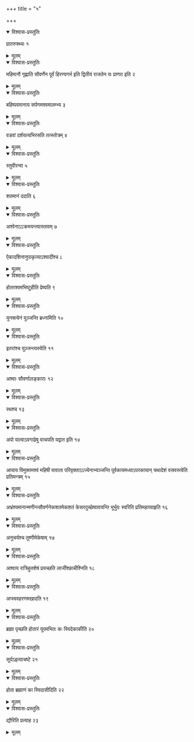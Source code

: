 +++
title = "५"

+++


<details open><summary>विश्वास-प्रस्तुतिः</summary>

प्रातरुक्थ्यः १
</details>

<details><summary>मूलम्</summary>

प्रातरुक्थ्यः १
</details>


<details open><summary>विश्वास-प्रस्तुतिः</summary>

महिमानौ गृह्णाति सौवर्णेन पूर्वं हिरण्यगर्भ इति द्वितीयं राजतेन यः प्राणत इति २
</details>

<details><summary>मूलम्</summary>

महिमानौ गृह्णाति सौवर्णेन पूर्वं हिरण्यगर्भ इति द्वितीयं राजतेन यः प्राणत इति २
</details>


<details open><summary>विश्वास-प्रस्तुतिः</summary>

बहिष्पवमानाय सर्पणमश्वमालम्भ्य ३
</details>

<details><summary>मूलम्</summary>

बहिष्पवमानाय सर्पणमश्वमालम्भ्य ३
</details>


<details open><summary>विश्वास-प्रस्तुतिः</summary>

वडवां दर्शयत्यभिरसति तत्स्तोत्रम् ४
</details>

<details><summary>मूलम्</summary>

वडवां दर्शयत्यभिरसति तत्स्तोत्रम् ४
</details>


<details open><summary>विश्वास-प्रस्तुतिः</summary>

स्तुवीरन्वा ५
</details>

<details><summary>मूलम्</summary>

स्तुवीरन्वा ५
</details>


<details open><summary>विश्वास-प्रस्तुतिः</summary>

शतमानं ददाति ६
</details>

<details><summary>मूलम्</summary>

शतमानं ददाति ६
</details>


<details open><summary>विश्वास-प्रस्तुतिः</summary>

अश्वेनाऽऽक्रमयन्त्यास्तावम् ७
</details>

<details><summary>मूलम्</summary>

अश्वेनाऽऽक्रमयन्त्यास्तावम् ७
</details>


<details open><summary>विश्वास-प्रस्तुतिः</summary>

ऐकादशिनानुपाकृत्याऽश्वादींश्च ८
</details>

<details><summary>मूलम्</summary>

ऐकादशिनानुपाकृत्याऽश्वादींश्च ८
</details>


<details open><summary>विश्वास-प्रस्तुतिः</summary>

होतरश्वमभिष्टुहीति प्रेष्यति ९
</details>

<details><summary>मूलम्</summary>

होतरश्वमभिष्टुहीति प्रेष्यति ९
</details>


<details open><summary>विश्वास-प्रस्तुतिः</summary>

युनक्त्येनं युञ्जन्ति ब्रध्नामिति १०
</details>

<details><summary>मूलम्</summary>

युनक्त्येनं युञ्जन्ति ब्रध्नामिति १०
</details>


<details open><summary>विश्वास-प्रस्तुतिः</summary>

इतरांश्च युञ्जन्त्यस्येति ११
</details>

<details><summary>मूलम्</summary>

इतरांश्च युञ्जन्त्यस्येति ११
</details>


<details open><summary>विश्वास-प्रस्तुतिः</summary>

अश्वाः सौवर्णालङ्काराः १२
</details>

<details><summary>मूलम्</summary>

अश्वाः सौवर्णालङ्काराः १२
</details>


<details open><summary>विश्वास-प्रस्तुतिः</summary>

रथश्च १३
</details>

<details><summary>मूलम्</summary>

रथश्च १३
</details>


<details open><summary>विश्वास-प्रस्तुतिः</summary>

अपो यात्वाऽवगाढेषु वाचयति यद्वात इति १४
</details>

<details><summary>मूलम्</summary>

अपो यात्वाऽवगाढेषु वाचयति यद्वात इति १४
</details>


<details open><summary>विश्वास-प्रस्तुतिः</summary>

आयाय विमुक्तमश्वं महिषी वावाता परिवृक्ताऽऽज्येनाभ्यञ्जन्ति पूर्वकायमध्याऽपरकायान् यथादेशं वसवस्त्वेति प्रतिमन्त्रम् १५
</details>

<details><summary>मूलम्</summary>

आयाय विमुक्तमश्वं महिषी वावाता परिवृक्ताऽऽज्येनाभ्यञ्जन्ति पूर्वकायमध्याऽपरकायान् यथादेशं वसवस्त्वेति प्रतिमन्त्रम् १५
</details>


<details open><summary>विश्वास-प्रस्तुतिः</summary>

अभ्रंश्यमानान्मणीन्त्सौवर्णनेकशतमेकशतं केसरपुच्छेष्वावयन्ति भूर्भुवः स्वरिति प्रतिमहाव्याहृति १६
</details>

<details><summary>मूलम्</summary>

अभ्रंश्यमानान्मणीन्त्सौवर्णनेकशतमेकशतं केसरपुच्छेष्वावयन्ति भूर्भुवः स्वरिति प्रतिमहाव्याहृति १६
</details>


<details open><summary>विश्वास-प्रस्तुतिः</summary>

अनुचर्यश्च तूष्णीमेकेषाम् १७
</details>

<details><summary>मूलम्</summary>

अनुचर्यश्च तूष्णीमेकेषाम् १७
</details>


<details open><summary>विश्वास-प्रस्तुतिः</summary>

अश्वाय रात्रिहुतशेषं प्रयच्छति लाजींश्छाचीश्निति १८
</details>

<details><summary>मूलम्</summary>

अश्वाय रात्रिहुतशेषं प्रयच्छति लाजींश्छाचीश्निति १८
</details>


<details open><summary>विश्वास-प्रस्तुतिः</summary>

अप्स्ववहरणमखादति १९
</details>

<details><summary>मूलम्</summary>

अप्स्ववहरणमखादति १९
</details>


<details open><summary>विश्वास-प्रस्तुतिः</summary>

ब्रह्मा पृच्छति होतारं यूपमभितः कः स्विदेकाकीति २०
</details>

<details><summary>मूलम्</summary>

ब्रह्मा पृच्छति होतारं यूपमभितः कः स्विदेकाकीति २०
</details>


<details open><summary>विश्वास-प्रस्तुतिः</summary>

सूर्यऽइत्याचष्टे २१
</details>

<details><summary>मूलम्</summary>

सूर्यऽइत्याचष्टे २१
</details>


<details open><summary>विश्वास-प्रस्तुतिः</summary>

होता ब्रह्माणं का स्विदासीदिति २२
</details>

<details><summary>मूलम्</summary>

होता ब्रह्माणं का स्विदासीदिति २२
</details>


<details open><summary>विश्वास-प्रस्तुतिः</summary>

द्यौरिति प्रत्याह २३
</details>

<details><summary>मूलम्</summary>

द्यौरिति प्रत्याह २३
</details>
